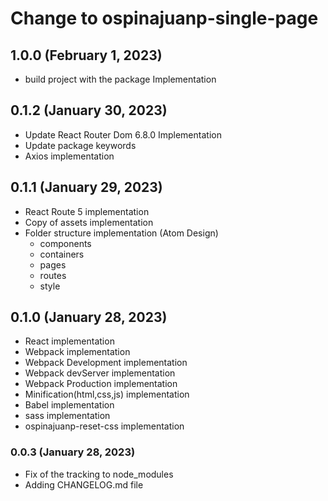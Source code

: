 # Change to ospinajuanp-single-page

## 1.0.0 (February 1, 2023)
* build project with the package Implementation

## 0.1.2 (January 30, 2023)

* Update React Router Dom 6.8.0 Implementation
* Update package keywords
* Axios implementation

## 0.1.1 (January 29, 2023)

* React Route 5 implementation
* Copy of assets implementation
* Folder structure implementation (Atom Design)
    - components 
    - containers 
    - pages 
    - routes
    - style

## 0.1.0 (January 28, 2023)

* React implementation
* Webpack implementation
* Webpack Development implementation
* Webpack devServer implementation
* Webpack Production implementation
* Minification(html,css,js) implementation
* Babel implementation
* sass implementation
* ospinajuanp-reset-css implementation

### 0.0.3 (January 28, 2023)

* Fix of the tracking to node_modules
* Adding CHANGELOG.md file